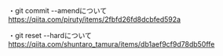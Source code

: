 ・git commit --amendについて
https://qiita.com/piruty/items/2fbfd26fd8dcbfed592a

・git reset --hardについて
https://qiita.com/shuntaro_tamura/items/db1aef9cf9d78db50ffe